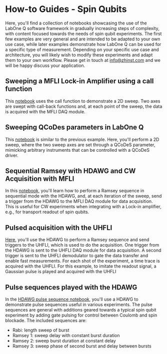 # How-to Guides - Spin Qubits

Here, you'll find a collection of notebooks showcasing the use of the LabOne Q software framework in gradually increasing steps of complexity, with content focused towards the needs of spin qubit experiments. The first few examples are very general and are intended to be adapted to your own use case, while later examples demonstrate how LabOne Q can be used for a specific type of measurement. Depending on your specific use case and architecture, you will likely wish to modify these experiments and adapt them to your own workflow. Please get in touch at <info@zhinst.com> and we will be happy discuss your application.

## Sweeping a MFLI Lock-in Amplifier using a call function

This [notebook](00_neartime_callback_sweeps.ipynb) uses the call function to demonstrate a 2D sweep. Two axes are swept with call-back functions and, at each point of the sweep, the data is acquired with the MFLI DAQ module.

## Sweeping QCoDes parameters in LabOne Q

This [notebook](01_QCoDeS_sweeps.ipynb) is similar to the previous example. Here, you'll perform a 2D sweep, where the two sweep axes are set through a QCoDeS parameter, mimicking arbitrary instruments that can be controlled with a QCoDeS driver.

## Sequential Ramsey with HDAWG and CW Acquisition with MFLI

In this [notebook](02_MFLI_cw_acquisition.ipynb), you'll learn how to perform a Ramsey sequence in sequential mode with the HDAWG, and, at each iteration of the sweep, send a trigger from the HDAWG to the MFLI DAQ module for data acquisition. This is useful for CW experiments when integrating with a Lock-in amplifier, e.g., for transport readout of spin qubits.

## Pulsed acquisition with the UHFLI

[Here](03_UHFLI_pulsed_acquisition.ipynb), you'll use the HDAWG to perform a Ramsey sequence and send triggers to the UHFLI, which is used to do the acquisition. One trigger from the HDAWG is sent to the UHFLI DAQ module for data acquisition. A second trigger is sent to the UHFLI demodulator to gate the data transfer and enable fast measurements. For each shot of the experiment, a time trace is acquired with the UHFLI. For this example, to imitate the readout signal, a Gaussian pulse is played and acquired with the UHFLI

## Pulse sequences played with the HDAWG

In the [HDAWG pulse sequence notebook](04_HDAWG_pulse_sequences.ipynb), you'll use a HDAWG to demonstrate pulse sequences useful in various experiments. The pulse sequences are general with additions geared towards a typical spin qubit experiment by adding gate pulsing for control between Coulomb and spin blockade. The included sequences are:

* Rabi: length sweep of burst
* Ramsey 1: sweep delay with constant burst duration
* Ramsey 2: sweep burst duration at constant delay
* Ramsey 3: sweep phase of second burst and delay between bursts


